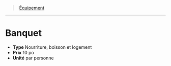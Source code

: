 ﻿---
!Equipment
Type: Nourriture, boisson et logement
Price: 10 po
Unity: par personne
Id: equipment_hd.md#banquet
ParentLink: equipment_hd.md#Équipement
Name: Banquet
ParentName: Équipement
NameLevel: 1
---
> [Équipement](hd_equipment.md)

---

# Banquet

- **Type** Nourriture, boisson et logement
- **Prix** 10 po
- **Unité** par personne

